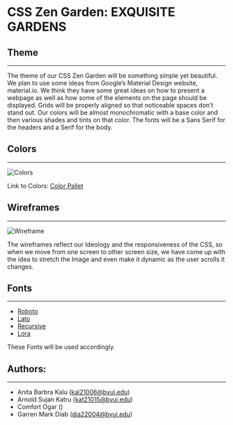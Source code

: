# CSS Zen Garden: EXQUISITE GARDENS

## Theme

---

The theme of our CSS Zen Garden will be something simple yet beautiful. We plan to use some ideas from Google’s Material Design website, material.io. We think they have some great ideas on how to present a webpage as well as how some of the elements on the page should be displayed. Grids will be properly aligned so that noticeable spaces don’t stand out. Our colors will be almost monochromatic with a base color and then various shades and tints on that color. The fonts will be a Sans Serif for the headers and a Serif for the body.

## Colors

---

![Colors](https://i.postimg.cc/brs3tq09/palette.png)

Link to Colors: [Color Pallet](https://coolors.co/e8f1f2-d1ffd7-b3ffb3-b3efb2-a6d3a0-7a9e7e-31493c-808782-656565-001a23)

## Wireframes

---

![Wireframe](https://i.postimg.cc/4dbmQcPJ/Picture-1.png)

The wireframes reflect our Ideology and the responsiveness of the CSS, so when we move from one screen to other screen size, we have come up with the idea to stretch the Image and even make it dynamic as the user scrolls it changes.

## Fonts 

---

 - [Roboto](https://fonts.google.com/specimen/Roboto?query=robo)
 - [Lato](https://fonts.google.com/specimen/Lato?query=LATO)
- [Recursive](https://fonts.google.com/specimen/Recursive?query=recursive)
 - [Lora](https://fonts.google.com/specimen/Lora?query=lora)

These Fonts will be used accordingly.

## Authors:

---

- Anita Barbra Kalu (kal21006@byui.edu)
- Arnold Sujan Katru (kat21015@byui.edu)
- Comfort Ogar ()
- Garren Mark Diab (dia22004@byui.edu)

